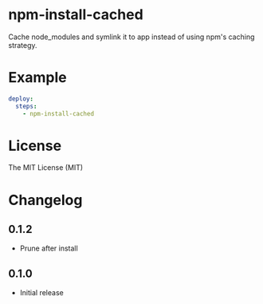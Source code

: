 # npm-install-cached

Cache node_modules and symlink it to app instead of using npm's caching strategy.

# Example

``` yaml
deploy:
  steps:
    - npm-install-cached
```

# License

The MIT License (MIT)

# Changelog

## 0.1.2

- Prune after install

## 0.1.0

- Initial release
